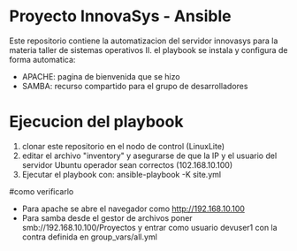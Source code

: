 # Proyecto InnovaSys - Ansible
Este repositorio contiene la automatizacion del servidor innovasys para la materia taller de sistemas operativos II.
el playbook se instala y configura de forma automatica:
- APACHE: pagina de bienvenida que se hizo
- SAMBA: recurso compartido para el grupo de desarrolladores

# Ejecucion del playbook
1. clonar este repositorio en el nodo de control (LinuxLite)
2. editar el archivo "inventory" y asegurarse de que la IP y el usuario del servidor Ubuntu operador sean correctos (102.168.10.100)
3. Ejecutar el playbook con: ansible-playbook -K site.yml

#como verificarlo
- Para apache se abre el navegador como http://192.168.10.100
- Para samba desde el gestor de archivos poner smb://192.168.10.100/Proyectos y entrar como usuario devuser1 con la contra definida en group_vars/all.yml
